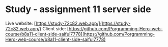 # Study - assignment 11 server side

Live website: [https://study-72c82.web.app/](https://study-72c82.web.app/)
Client side: [https://github.com/Porgramming-Hero-web-course/b8a11-client-side-saiful7778](https://github.com/Porgramming-Hero-web-course/b8a11-client-side-saiful7778)
